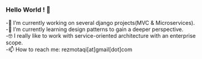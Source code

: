 ### Hello World ! 👋

-🔭 I’m currently working on several django projects(MVC & Microservices).<br />
-🌱 I’m currently learning design patterns to gain a deeper perspective.<br />
-🤓 I really like to work with service-oriented architecture with an enterprise scope.<br />
-📫 How to reach me:  rezmotaqi[at]gmail[dot]com<br />




<!--
**rezmotaqi/rezmotaqi** is a ✨ _special_ ✨ repository because its `README.md` (this file) appears on your GitHub profile.



